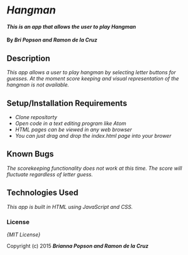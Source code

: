 # _Hangman_

#### _This is an app that allows the user to play Hangman_

#### By _**Bri Popson and Ramon de la Cruz**_

## Description

_This app allows a user to play hangman by selecting letter buttons for guesses. At the moment score keeping and visual representation of the hangman is not available._

## Setup/Installation Requirements

* _Clone repositorty_
* _Open code in a text editing program like Atom_
* _HTML pages can be viewed in any web browser_
* _You can just drag and drop the index.html page into your brower_

## Known Bugs

_The scorekeeping functionality does not work at this time. The score will fluctuate regardless of letter guess._

## Technologies Used

_This app is built in HTML using JavaScript and CSS._

### License

*{MIT License}*

Copyright (c) 2015 **_Brianna Popson and Ramon de la Cruz_**

